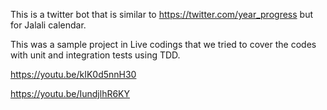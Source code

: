 
This is a twitter bot that is similar to https://twitter.com/year_progress but for Jalali calendar.

This was a sample project in Live codings that we tried to cover the codes with unit and integration tests using TDD.

https://youtu.be/kIK0d5nnH30

https://youtu.be/IundjlhR6KY

